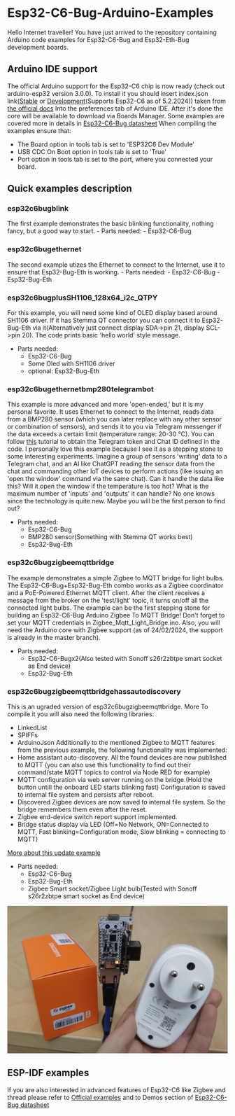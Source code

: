 # Esp32-C6-Bug-Arduino-Examples
Hello Internet traveller!
You have just arrived to the repository containing Arduino code examples for Esp32-C6-Bug and Esp32-Eth-Bug development boards.
## Arduino IDE support
The official Arduino support for the Esp32-C6 chip is now ready (check out arduino-esp32 version 3.0.0). To install it you should insert index.json link([Stable](https://espressif.github.io/arduino-esp32/package_esp32_index.json) or [Development](https://espressif.github.io/arduino-esp32/package_esp32_dev_index.json)(Supports Esp32-C6 as of 5.2.2024)) taken from [the official docs](https://docs.espressif.com/projects/arduino-esp32/en/latest/installing.html)
Into the preferences tab of Arduino IDE. After it's done the core will be available to download via Boards Manager.
Some examples are covered more in details in [Esp32-C6-Bug datasheet](https://github.com/allexoK/Esp32-C6-Bug-Docs/blob/main/esp32c6bugdatasheet.pdf)
When compiling the examples ensure that:
- The Board option in tools tab is set to 'ESP32C6 Dev Module'
- USB CDC On Boot option in tools tab is set to 'True'
- Port option in tools tab is set to the port, where you connected your board.
## Quick examples description
### esp32c6bugblink 
The first example demonstrates the basic blinking functionality, nothing fancy, but a good way to start. 
    - Parts needed:
        - Esp32-C6-Bug
### esp32c6bugethernet
The second example utizes the Ethernet to connect to the Internet, use it to ensure that Esp32-Bug-Eth is working.
    - Parts needed:
        - Esp32-C6-Bug
        - Esp32-Bug-Eth
### esp32c6bugplusSH1106_128x64_i2c_QTPY
For this example, you will need some kind of OLED display based around SH1106 driver. If it has Stemma QT connector you can connect it to Esp32-Bug-Eth via it(Alternatively just connect display SDA->pin 21, display SCL->pin 20). The code prints basic 'hello world' style message.  
- Parts needed:
    - Esp32-C6-Bug
    - Some Oled with SH1106 driver
    - optional: Esp32-Bug-Eth
### esp32c6bugethernetbmp280telegrambot
This example is more advanced and more 'open-ended,' but it is my personal favorite. It uses Ethernet to connect to the Internet, reads data from a BMP280 sensor (which you can later replace with any other sensor or combination of sensors), and sends it to you via Telegram messenger if the data exceeds a certain limit (temperature range: 20-30 °C). You can follow [this](https://randomnerdtutorials.com/telegram-control-esp32-esp8266-nodemcu-outputs/) tutorial to obtain the Telegram token and Chat ID defined in the code.
I personally love this example because I see it as a stepping stone to some interesting experiments. Imagine a group of sensors 'writing' data to a Telegram chat, and an AI like ChatGPT reading the sensor data from the chat and commanding other IoT devices to perform actions (like issuing an 'open the window' command via the same chat). Can it handle the data like this? Will it open the window if the temperature is too hot? What is the maximum number of 'inputs' and 'outputs' it can handle? No one knows since the technology is quite new. Maybe you will be the first person to find out?
- Parts needed:
    - Esp32-C6-Bug
    - BMP280 sensor(Something with Stemma QT works best)
    - Esp32-Bug-Eth

### esp32c6bugzigbeemqttbridge
The example demonstrates a simple Zigbee to MQTT bridge for light bulbs. The Esp32-C6-Bug+Esp32-Bug-Eth combo works as a Zigbee coordinator and a PoE-Powered Ethernet MQTT client. After the client receives a message from the broker on the 'test/light' topic, it turns on/off all the connected light bulbs. The example can be the first stepping stone for building an Esp32-C6-Bug Arduino Zigbee To MQTT Bridge! Don't forget to set your MQTT credentials in Zigbee_Mqtt_Light_Bridge.ino. Also, you will need the Arduino core with Zigbee support (as of 24/02/2024, the support is already in the master branch).
- Parts needed:
    - Esp32-C6-Bugx2(Also tested with Sonoff s26r2zbtpe smart socket as End device)
    - Esp32-Bug-Eth

### esp32c6bugzigbeemqttbridgehassautodiscovery
This is an ugraded version of esp32c6bugzigbeemqttbridge. More  To compile it you will also need the following libraries:
- LinkedList
- SPIFFs
- ArduinoJson
Additionally to the mentioned Zigbee to MQTT features from the previous example, the following functionality was implemented:
- Home assistant auto-discovery. All the found devices are now published to MQTT (you can also use this functionality to find out their command/state MQTT topics to control via Node RED for example)
- MQTT configuration via web server running on the bridge.(Hold the button untill the onboard LED starts blinking fast) Configuration is saved to internal file system and persists after reboot.
- Discovered Zigbee devices are now saved to internal file system. So the bridge remembers them even after the reset.
- Zigbee end-device switch report support implemented.
- Bridge status display via LED (Off=No Network, ON=Connected to MQTT, Fast blinking=Configuration mode, Slow blinking = connecting to MQTT)

[More about this update example](https://hackaday.io/project/193049-esp32-c6-bug-esp32-bug-eth/log/228063-homeassistant-auto-discovery-for-the-home-brewed-zigbee-to-mqtt-bridge)

- Parts needed:
    - Esp32-C6-Bug
    - Esp32-Bug-Eth
    - Zigbee Smart socket/Zigbee Light bulb(Tested with Sonoff s26r2zbtpe smart socket as End device)

![Esp32-C6-Bug+Esp32-Bug-Eth Bridge and Zigbee Smart plug](images/zigbeesmartplug.jpg)
## ESP-IDF examples
If you are also interested in advanced features of Esp32-C6 like Zigbee and thread please refer to [Official examples](https://github.com/espressif/esp-idf/tree/release/v5.1/examples) and to Demos section of [Esp32-C6-Bug datasheet](https://github.com/allexoK/Esp32-C6-Bug-Docs/blob/main/esp32c6bugdatasheet.pdf) 
